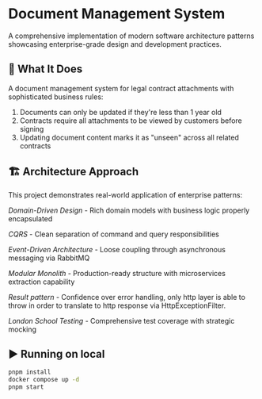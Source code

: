 # Document Management System
A comprehensive implementation of modern software architecture patterns showcasing enterprise-grade design and development practices.

## 🎯 What It Does
A document management system for legal contract attachments with sophisticated business rules:

1. Documents can only be updated if they're less than 1 year old
2. Contracts require all attachments to be viewed by customers before signing
3. Updating document content marks it as "unseen" across all related contracts

## 🏗️ Architecture Approach
This project demonstrates real-world application of enterprise patterns:

*Domain-Driven Design* - Rich domain models with business logic properly encapsulated

*CQRS* - Clean separation of command and query responsibilities

*Event-Driven Architecture* - Loose coupling through asynchronous messaging via RabbitMQ

*Modular Monolith* - Production-ready structure with microservices extraction capability

*Result pattern* - Confidence over error handling, only http layer is able to throw in order to translate to http response via HttpExceptionFilter.

*London School Testing* - Comprehensive test coverage with strategic mocking

## ▶️ Running on local
```bash
pnpm install
docker compose up -d
pnpm start
```
